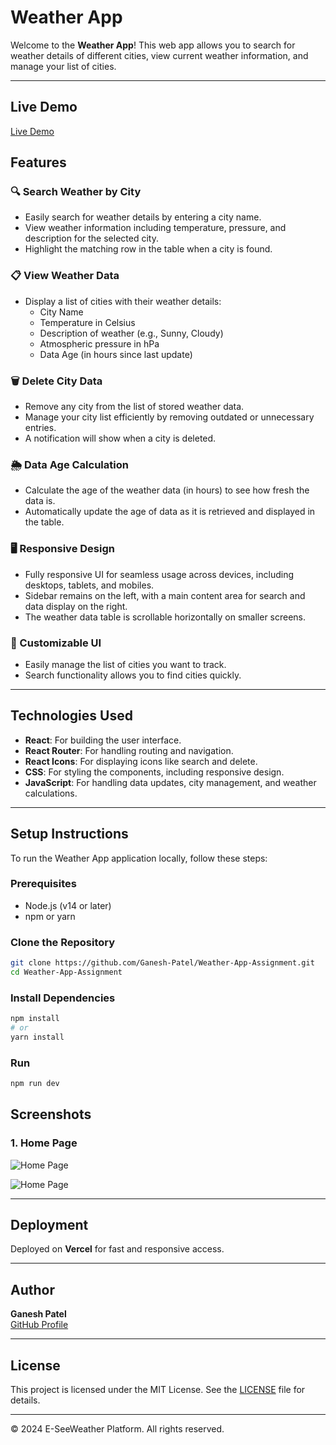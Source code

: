 # Weather App

Welcome to the **Weather App**! This web app allows you to search for weather details of different cities, view current weather information, and manage your list of cities.

---

## Live Demo  
[Live Demo](#)  

## Features

### 🔍 Search Weather by City
- Easily search for weather details by entering a city name.
- View weather information including temperature, pressure, and description for the selected city.
- Highlight the matching row in the table when a city is found.

### 📋 View Weather Data
- Display a list of cities with their weather details:
  - City Name
  - Temperature in Celsius
  - Description of weather (e.g., Sunny, Cloudy)
  - Atmospheric pressure in hPa
  - Data Age (in hours since last update)

### 🗑️ Delete City Data
- Remove any city from the list of stored weather data.
- Manage your city list efficiently by removing outdated or unnecessary entries.
- A notification will show when a city is deleted.

### 🌦️ Data Age Calculation
- Calculate the age of the weather data (in hours) to see how fresh the data is.
- Automatically update the age of data as it is retrieved and displayed in the table.

### 🖥️ Responsive Design
- Fully responsive UI for seamless usage across devices, including desktops, tablets, and mobiles.
- Sidebar remains on the left, with a main content area for search and data display on the right.
- The weather data table is scrollable horizontally on smaller screens.

### 🎨 Customizable UI
- Easily manage the list of cities you want to track.
- Search functionality allows you to find cities quickly.

---

## Technologies Used

- **React**: For building the user interface.
- **React Router**: For handling routing and navigation.
- **React Icons**: For displaying icons like search and delete.
- **CSS**: For styling the components, including responsive design.
- **JavaScript**: For handling data updates, city management, and weather calculations.

---


## Setup Instructions

To run the Weather App application locally, follow these steps:

### Prerequisites

- Node.js (v14 or later)
- npm or yarn

### Clone the Repository

```bash
git clone https://github.com/Ganesh-Patel/Weather-App-Assignment.git
cd Weather-App-Assignment
```
### Install Dependencies
```bash
npm install
# or
yarn install
```

### Run
```bash
npm run dev
```

## Screenshots  


### 1. Home Page  


![Home Page](https://github.com/user-attachments/assets/fcb9a07f-37dc-4ff0-82d0-0afe412b4002)  

![Home Page](https://github.com/user-attachments/assets/a70943a5-a0e7-4a14-9719-1f751c4c7ffd)  


---

## Deployment  

 Deployed on **Vercel** for fast and responsive access.  

---

## Author  

**Ganesh Patel**  
[GitHub Profile](https://github.com/Ganesh-Patel)  

---

## License  

This project is licensed under the MIT License. See the [LICENSE](LICENSE) file for details.  

---

© 2024 E-SeeWeather Platform. All rights reserved.  